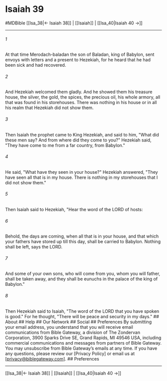 # Isaiah 39
#MDBible
[[Isa_38|← Isaiah 38]] | [[Isaiah]] | [[Isa_40|Isaiah 40 →]]

***






###### 1 


At that time Merodach-baladan the son of Baladan, king of Babylon, sent envoys with letters and a present to Hezekiah, for he heard that he had been sick and had recovered. 





###### 2 


And Hezekiah welcomed them gladly. And he showed them his treasure house, the silver, the gold, the spices, the precious oil, his whole armory, all that was found in his storehouses. There was nothing in his house or in all his realm that Hezekiah did not show them. 





###### 3 


Then Isaiah the prophet came to King Hezekiah, and said to him, "What did these men say? And from where did they come to you?" Hezekiah said, "They have come to me from a far country, from Babylon." 





###### 4 


He said, "What have they seen in your house?" Hezekiah answered, "They have seen all that is in my house. There is nothing in my storehouses that I did not show them." 





###### 5 


Then Isaiah said to Hezekiah, "Hear the word of the LORD of hosts: 





###### 6 


Behold, the days are coming, when all that is in your house, and that which your fathers have stored up till this day, shall be carried to Babylon. Nothing shall be left, says the LORD. 





###### 7 


And some of your own sons, who will come from you, whom you will father, shall be taken away, and they shall be eunuchs in the palace of the king of Babylon." 





###### 8 


Then Hezekiah said to Isaiah, "The word of the LORD that you have spoken is good." For he thought, "There will be peace and security in my days." ## About ## Help ## Our Network ## Social ## Preferences By submitting your email address, you understand that you will receive email communications from Bible Gateway, a division of The Zondervan Corporation, 3900 Sparks Drive SE, Grand Rapids, MI 49546 USA, including commercial communications and messages from partners of Bible Gateway. You may unsubscribe from Bible Gateway&rsquo;s emails at any time. If you have any questions, please review our [Privacy Policy] or email us at [privacy@biblegateway.com]. ## Preferences

***

[[Isa_38|← Isaiah 38]] | [[Isaiah]] | [[Isa_40|Isaiah 40 →]]
